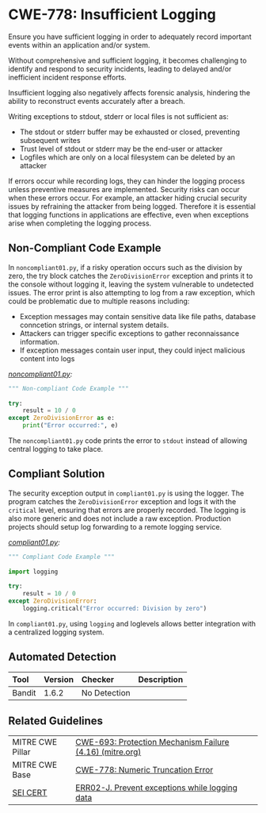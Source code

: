 # CWE-778: Insufficient Logging

Ensure you have sufficient logging in order to adequately record important events within an application and/or system.

Without comprehensive and sufficient logging, it becomes challenging to identify and respond to security incidents, leading to delayed and/or inefficient incident response efforts.

Insufficient logging also negatively affects forensic analysis, hindering the ability to reconstruct events accurately after a breach.

Writing exceptions to stdout, stderr or local files is not sufficient as:

* The stdout or stderr buffer may be exhausted or closed, preventing subsequent writes
* Trust level of stdout or stderr may be the end-user or attacker
* Logfiles which are only on a local filesystem can be deleted by an attacker

If errors occur while recording logs, they can hinder the logging process unless preventive measures are implemented. Security risks can occur when these errors occur. For example, an attacker hiding crucial security issues by refraining the attacker from being logged. Therefore it is essential that logging functions in applications are effective, even when exceptions arise when completing the logging process.

## Non-Compliant Code Example

In `noncompliant01.py`, if a risky operation occurs such as the division by zero, the try block catches the `ZeroDivisionError` exception and prints it to the console without logging it, leaving the system vulnerable to undetected issues. The error print is also attempting to log from a raw exception, which could be problematic due to multiple reasons including:

* Exception messages may contain sensitive data like file paths, database conncetion strings, or internal system details.
* Attackers can trigger specific exceptions to gather reconnaissance information.
* If exception messages contain user input, they could inject malicious content into logs

*[noncompliant01.py](noncompliant01.py):*

```python
""" Non-compliant Code Example """
 
try:
    result = 10 / 0
except ZeroDivisionError as e:
    print("Error occurred:", e)

```

The `noncompliant01.py` code prints the error to `stdout` instead of allowing central logging to take place.

## Compliant Solution

The security exception output in `compliant01.py` is using the logger. The program catches the `ZeroDivisionError` exception and logs it with the `critical` level, ensuring that errors are properly recorded. The logging is also more generic and does not include a raw exception. Production projects should setup log forwarding to a remote logging service.

*[compliant01.py](compliant01.py):*

```python
""" Compliant Code Example """
 
import logging
 
try:
    result = 10 / 0
except ZeroDivisionError:
    logging.critical("Error occurred: Division by zero")

```

In `compliant01.py`, using `logging` and loglevels allows better integration with a centralized logging system.

## Automated Detection

|Tool|Version|Checker|Description|
|:---|:---|:---|:---|
|Bandit|1.6.2|No Detection||

## Related Guidelines

|||
|:---|:---|
|MITRE CWE Pillar|[CWE-693: Protection Mechanism Failure (4.16) (mitre.org)](https://cwe.mitre.org/data/definitions/693.html)|
|MITRE CWE Base|[CWE-778: Numeric Truncation Error](https://cwe.mitre.org/data/definitions/778.html)|
|[SEI CERT](https://wiki.sei.cmu.edu/confluence/display/java/SEI+CERT+Oracle+Coding+Standard+for+Java)|[ERR02-J. Prevent exceptions while logging data](https://wiki.sei.cmu.edu/confluence/display/java/ERR02-J.+Prevent+exceptions+while+logging+data)|
